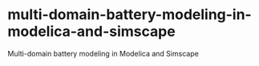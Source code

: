 # multi-domain-battery-modeling-in-modelica-and-simscape
Multi-domain battery modeling in Modelica and Simscape 
